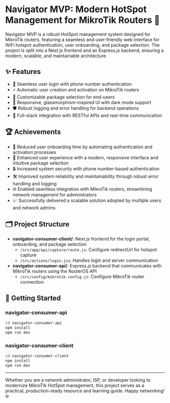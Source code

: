 # Navigator MVP: Modern HotSpot Management for MikroTik Routers 🚀

Navigator MVP is a robust HotSpot management system designed for MikroTik routers, featuring a seamless and user-friendly web interface for WiFi hotspot authentication, user onboarding, and package selection. The project is split into a Next.js frontend and an Express.js backend, ensuring a modern, scalable, and maintainable architecture.

## ✨ Features

- 📱 Seamless user login with phone number authentication
- ⚡ Automatic user creation and activation on MikroTik routers
- 🎯 Customizable package selection for end-users
- 💎 Responsive, glassmorphism-inspired UI with dark mode support
- 🛡️ Robust logging and error handling for backend operations
- 🔗 Full-stack integration with RESTful APIs and real-time communication

## 🏆 Achievements

- 🚀 Reduced user onboarding time by automating authentication and activation processes
- 🎨 Enhanced user experience with a modern, responsive interface and intuitive package selection
- 🔒 Increased system security with phone number-based authentication
- 🛠️ Improved system reliability and maintainability through robust error handling and logging
- 🌐 Enabled seamless integration with MikroTik routers, streamlining network management for administrators
- 📈 Successfully delivered a scalable solution adopted by multiple users and network admins

## 🗂️ Project Structure

- **navigator-consumer-client/**: Next.js frontend for the login portal, onboarding, and package selection  
  - `/src/app/api/capture/route.js`: Configure redirectUrl for hotspot capture
  - `/src/actions/login.jsx`: Handles login and server communication
- **navigator-consumer-api/**: Express.js backend that communicates with MikroTik routers using the RouterOS API  
  - `/src/config/mikrotik.config.js`: Configure MikroTik router connection

## 🚀 Getting Started

### navigator-consumer-api

```bash
cd navigator-consumer-api
npm install
npm run dev
```

### navigator-consumer-client

```bash
cd navigator-consumer-client
npm install
npm run dev
```

---

Whether you are a network administrator, ISP, or developer looking to modernize MikroTik HotSpot management, this project serves as a practical, production-ready resource and learning guide. Happy networking! 🌐
